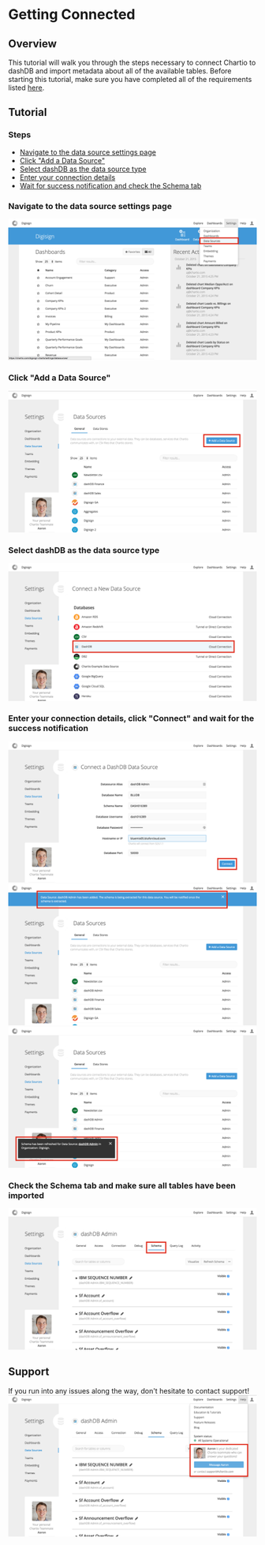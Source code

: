 # Getting Connected


## Overview
This tutorial will walk you through the steps necessary to connect Chartio to dashDB and import
metadata about all of the available tables. Before starting this tutorial, make sure you have
completed all of the requirements listed [here](../README.md#requirements).


## Tutorial

### Steps
- [Navigate to the data source settings page](#navigate-to-the-data-source-settings-page)
- [Click "Add a Data Source"](#click-add-a-data-source)
- [Select dashDB as the data source type](#select-dashdb-as-the-data-source-type)
- [Enter your connection details](#enter-your-connection-details-click-connect-and-wait-for-the-success-notification)
- [Wait for success notification and check the Schema tab](#check-the-schema-tab-and-make-sure-all-tables-have-been-imported)

### Navigate to the data source settings page
![Navigate to the data source settings page](./img/00-settings-dropdown.png)

### Click "Add a Data Source"
![Click "Add a Data Source"](./img/01-settings.png)

### Select dashDB as the data source type
![Select dashDB as the data source type](./img/02-new-data-source.png)

### Enter your connection details, click "Connect" and wait for the success notification
![Enter your connection details](./img/03-connection-details.png)
![Click "Connect"](./img/04-connect.png)
![Wait for the success notification](./img/05-success-notification.png)

### Check the Schema tab and make sure all tables have been imported
![Wait for success notification and check the Schema tab](./img/06-schema.png)


## Support
If you run into any issues along the way, don't hesitate to contact support!
![Contact support](./img/07-support.png)
